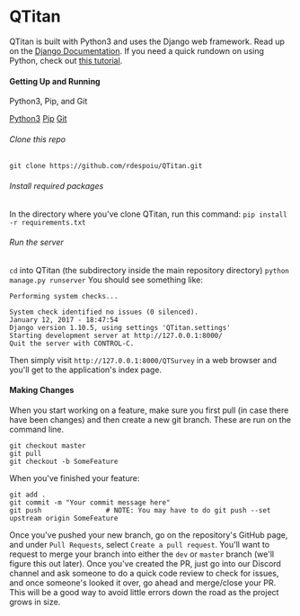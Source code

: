 # QTitan
QTitan is built with Python3 and uses the Django web framework. Read up on the [Django Documentation](https://docs.djangoproject.com/en/1.10/). If you need a quick rundown on using Python, check out [this tutorial](https://docs.python.org/3/tutorial/).

#### Getting Up and Running

Python3, Pip, and Git

[Python3](https://www.python.org/downloads/)
[Pip](https://pip.pypa.io/en/stable/installing/)
[Git](https://git-scm.com/book/en/v2/Getting-Started-Installing-Git)

###### Clone this repo
```git clone https://github.com/rdespoiu/QTitan.git```

###### Install required packages
In the directory where you've clone QTitan, run this command:
```pip install -r requirements.txt```

###### Run the server
```cd``` into QTitan (the subdirectory inside the main repository directory)
```python manage.py runserver```
You should see something like:
```
Performing system checks...

System check identified no issues (0 silenced).
January 12, 2017 - 18:47:54
Django version 1.10.5, using settings 'QTitan.settings'
Starting development server at http://127.0.0.1:8000/
Quit the server with CONTROL-C.
```
Then simply visit ```http://127.0.0.1:8000/QTSurvey``` in a web browser and you'll get to the application's index page.

#### Making Changes
When you start working on a feature, make sure you first pull (in case there have been changes) and then create a new git branch. These are run on the command line.
```
git checkout master
git pull
git checkout -b SomeFeature
```

When you've finished your feature:
```
git add .
git commit -m "Your commit message here"
git push                # NOTE: You may have to do git push --set upstream origin SomeFeature
```

Once you've pushed your new branch, go on the repository's GitHub page, and under ```Pull Requests```, select ```Create a pull request```. You'll want to request to merge your branch into either the ```dev``` or ```master``` branch (we'll figure this out later). Once you've created the PR, just go into our Discord channel and ask someone to do a quick code review to check for issues, and once someone's looked it over, go ahead and merge/close your PR. This will be a good way to avoid little errors down the road as the project grows in size.
